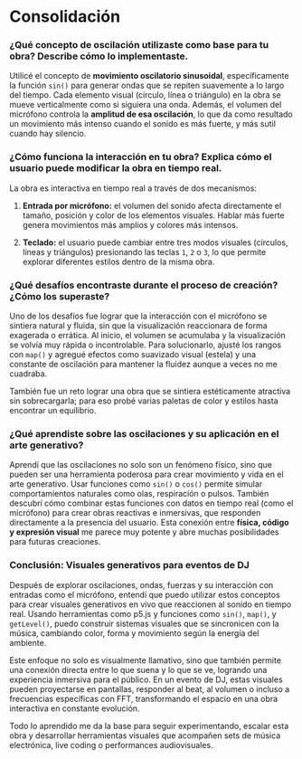 # Consolidación
### ¿Qué concepto de oscilación utilizaste como base para tu obra? Describe cómo lo implementaste.

Utilicé el concepto de **movimiento oscilatorio sinusoidal**, específicamente la función `sin()` para generar ondas que se repiten suavemente a lo largo del tiempo. Cada elemento visual (círculo, línea o triángulo) en la obra se mueve verticalmente como si siguiera una onda. Además, el volumen del micrófono controla la **amplitud de esa oscilación**, lo que da como resultado un movimiento más intenso cuando el sonido es más fuerte, y más sutil cuando hay silencio.

### ¿Cómo funciona la interacción en tu obra? Explica cómo el usuario puede modificar la obra en tiempo real.

La obra es interactiva en tiempo real a través de dos mecanismos:

1.  **Entrada por micrófono:** el volumen del sonido afecta directamente el tamaño, posición y color de los elementos visuales. Hablar más fuerte genera movimientos más amplios y colores más intensos.
    
2.  **Teclado:** el usuario puede cambiar entre tres modos visuales (círculos, líneas y triángulos) presionando las teclas `1`, `2` o `3`, lo que permite explorar diferentes estilos dentro de la misma obra.


### ¿Qué desafíos encontraste durante el proceso de creación? ¿Cómo los superaste?

Uno de los desafíos fue lograr que la interacción con el micrófono se sintiera natural y fluida, sin que la visualización reaccionara de forma exagerada o errática. Al inicio, el volumen se acumulaba y la visualización se volvía muy rápida o incontrolable. Para solucionarlo, ajusté los rangos con `map()` y agregué efectos como suavizado visual (estela) y una constante de oscilación para mantener la fluidez aunque a veces no me cuadraba.  


También fue un reto lograr una obra que se sintiera estéticamente atractiva sin sobrecargarla; para eso probé varias paletas de color y estilos hasta encontrar un equilibrio.

### ¿Qué aprendiste sobre las oscilaciones y su aplicación en el arte generativo?

Aprendí que las oscilaciones no solo son un fenómeno físico, sino que pueden ser una herramienta poderosa para crear movimiento y vida en el arte generativo. Usar funciones como `sin()` o `cos()` permite simular comportamientos naturales como olas, respiración o pulsos. También descubrí cómo combinar estas funciones con datos en tiempo real (como el micrófono) para crear obras reactivas e inmersivas, que responden directamente a la presencia del usuario. Esta conexión entre **física, código y expresión visual** me parece muy potente y abre muchas posibilidades para futuras creaciones.

### Conclusión: Visuales generativos para eventos de DJ

Después de explorar oscilaciones, ondas, fuerzas y su interacción con entradas como el micrófono, entendí que puedo utilizar estos conceptos para crear visuales generativos en vivo que reaccionen al sonido en tiempo real. Usando herramientas como p5.js y funciones como `sin()`, `map()`, y `getLevel()`, puedo construir sistemas visuales que se sincronicen con la música, cambiando color, forma y movimiento según la energía del ambiente.


Este enfoque no solo es visualmente llamativo, sino que también permite una conexión directa entre lo que suena y lo que se ve, logrando una experiencia inmersiva para el público. En un evento de DJ, estas visuales pueden proyectarse en pantallas, responder al beat, al volumen o incluso a frecuencias específicas con FFT, transformando el espacio en una obra interactiva en constante evolución.


Todo lo aprendido me da la base para seguir experimentando, escalar esta obra y desarrollar herramientas visuales que acompañen sets de música electrónica, live coding o performances audiovisuales.
